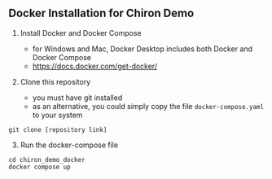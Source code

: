 ## Docker Installation for Chiron Demo

1. Install Docker and Docker Compose
    - for Windows and Mac, Docker Desktop includes both Docker and Docker Compose
    - https://docs.docker.com/get-docker/
    
2. Clone this repository
   - you must have git installed
   - as an alternative, you could simply copy the file `docker-compose.yaml` to your system
```shell
git clone [repository link]
```

3. Run the docker-compose file
```shell
cd chiron_demo_docker
docker compose up
```

   